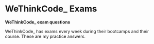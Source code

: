 # WeThinkCode_ Exams

**WeThinkCode_ exam questions**

WeThinkCode_ has exams every week during their bootcamps and their course. 
These are my practice answers.
